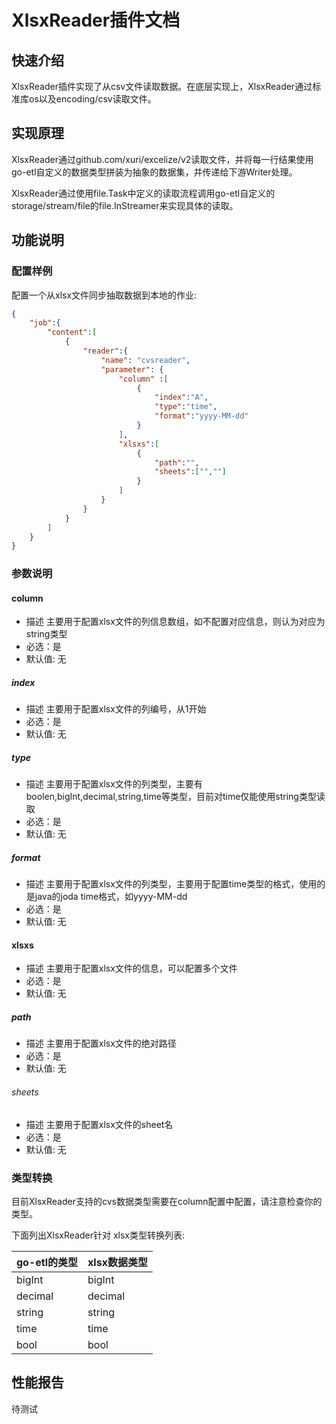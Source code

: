 # XlsxReader插件文档

## 快速介绍

XlsxReader插件实现了从csv文件读取数据。在底层实现上，XlsxReader通过标准库os以及encoding/csv读取文件。

## 实现原理

XlsxReader通过github.com/xuri/excelize/v2读取文件，并将每一行结果使用go-etl自定义的数据类型拼装为抽象的数据集，并传递给下游Writer处理。

XlsxReader通过使用file.Task中定义的读取流程调用go-etl自定义的storage/stream/file的file.InStreamer来实现具体的读取。

## 功能说明

### 配置样例

配置一个从xlsx文件同步抽取数据到本地的作业:

```json
{
    "job":{
        "content":[
            {
                "reader":{
                    "name": "cvsreader",
                    "parameter": {
                        "column" :[
                            {
                                "index":"A",
                                "type":"time",
                                "format":"yyyy-MM-dd"
                            }
                        ],
                        "xlsxs":[
                            {
                                "path":"",
                                "sheets":["",""]   
                            }
                        ]
                    }
                }
            }
        ]
    }
}
```

### 参数说明

#### column

- 描述 主要用于配置xlsx文件的列信息数组，如不配置对应信息，则认为对应为string类型
- 必选：是
- 默认值: 无

##### index

- 描述 主要用于配置xlsx文件的列编号，从1开始
- 必选：是
- 默认值: 无

##### type

- 描述 主要用于配置xlsx文件的列类型，主要有boolen,bigInt,decimal,string,time等类型，目前对time仅能使用string类型读取
- 必选：是
- 默认值: 无

##### format

- 描述 主要用于配置xlsx文件的列类型，主要用于配置time类型的格式，使用的是java的joda time格式，如yyyy-MM-dd
- 必选：是
- 默认值: 无

#### xlsxs

- 描述 主要用于配置xlsx文件的信息，可以配置多个文件
- 必选：是
- 默认值: 无

##### path

- 描述 主要用于配置xlsx文件的绝对路径
- 必选：是
- 默认值: 无

###### sheets

- 描述 主要用于配置xlsx文件的sheet名
- 必选：是
- 默认值: 无

### 类型转换

目前XlsxReader支持的cvs数据类型需要在column配置中配置，请注意检查你的类型。

下面列出XlsxReader针对 xlsx类型转换列表:

| go-etl的类型 | xlsx数据类型 |
| ------------ | ------------ |
| bigInt       | bigInt       |
| decimal      | decimal      |
| string       | string       |
| time         | time         |
| bool         | bool         |

## 性能报告

待测试